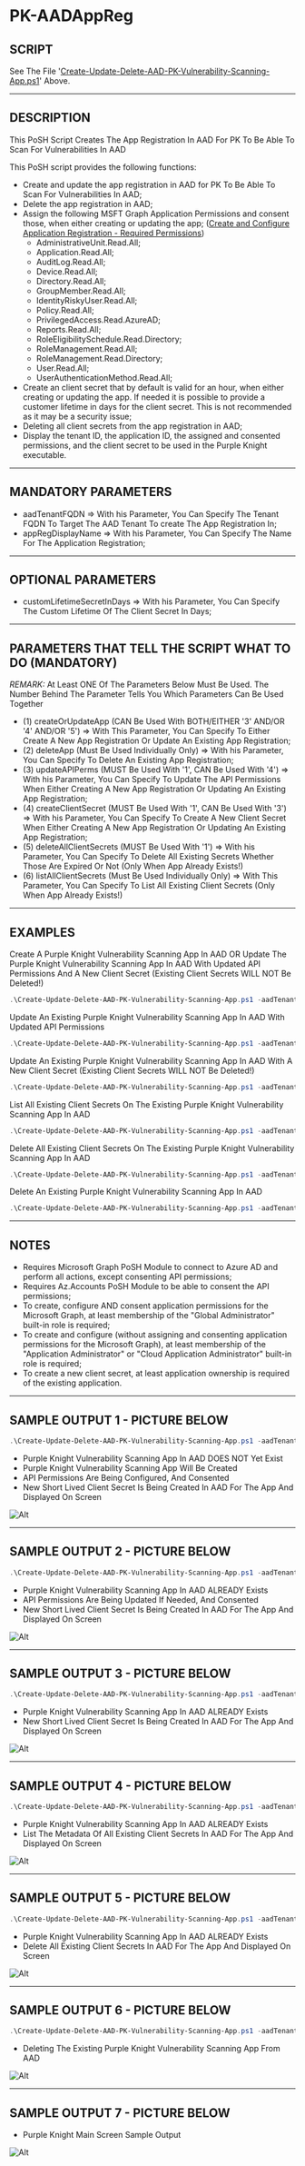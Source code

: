 # PK-AADAppReg

## SCRIPT

See The File '[Create-Update-Delete-AAD-PK-Vulnerability-Scanning-App.ps1](https://github.com/Semperis/PK-AADAppReg/blob/main/Create-Update-Delete-AAD-PK-Vulnerability-Scanning-App.ps1)' Above.

----

## DESCRIPTION

This PoSH Script Creates The App Registration In AAD For PK To Be Able To Scan For Vulnerabilities In AAD

This PoSH script provides the following functions:

* Create and update the app registration in AAD for PK To Be Able To Scan For Vulnerabilities In AAD;
* Delete the app registration in AAD;
* Assign the following MSFT Graph Application Permissions and consent those, when either creating or updating the app;
([Create and Configure Application Registration - Required Permissions](https://docs.purple-knight.com/community/purpleknight/pk-create-configure-app-registration.htm?tocpath=Purple%20Knight%7CPurple%20Knight%20User%20Guide%7CGetting%20Started%7C_____3))
  * AdministrativeUnit.Read.All;
  * Application.Read.All;
  * AuditLog.Read.All;
  * Device.Read.All;
  * Directory.Read.All;
  * GroupMember.Read.All;
  * IdentityRiskyUser.Read.All;
  * Policy.Read.All;
  * PrivilegedAccess.Read.AzureAD;
  * Reports.Read.All;
  * RoleEligibilitySchedule.Read.Directory;
  * RoleManagement.Read.All;
  * RoleManagement.Read.Directory;
  * User.Read.All;
  * UserAuthenticationMethod.Read.All;
* Create an client secret that by default is valid for an hour, when either creating or updating the app. If needed it is possible to provide a customer lifetime in days for the client secret. This is not recommended as it may be a security issue;
* Deleting all client secrets from the app registration in AAD;
* Display the tenant ID, the application ID, the assigned and consented permissions, and the client secret to be used in the Purple Knight executable.

----

## MANDATORY PARAMETERS

* aadTenantFQDN => With his Parameter, You Can Specify The Tenant FQDN To Target The AAD Tenant To create The App Registration In;
* appRegDisplayName => With his Parameter, You Can Specify The Name For The Application Registration;

----

## OPTIONAL PARAMETERS

* customLifetimeSecretInDays => With his Parameter, You Can Specify The Custom Lifetime Of The Client Secret In Days;

----

## PARAMETERS THAT TELL THE SCRIPT WHAT TO DO (MANDATORY)

*REMARK:* At Least ONE Of The Parameters Below Must Be Used. The Number Behind The Parameter Tells You Which Parameters Can Be Used Together

* (1) createOrUpdateApp (CAN Be Used With BOTH/EITHER '3' AND/OR '4' AND/OR '5') => With This Parameter, You Can Specify To Either Create A New App Registration Or Update An Existing App Registration;
* (2) deleteApp (Must Be Used Individually Only) => With his Parameter, You Can Specify To Delete An Existing App Registration;
* (3) updateAPIPerms (MUST Be Used With '1', CAN Be Used With '4') => With his Parameter, You Can Specify To Update The API Permissions When Either Creating A New App Registration Or Updating An Existing App Registration;
* (4) createClientSecret (MUST Be Used With '1', CAN Be Used With '3') => With his Parameter, You Can Specify To Create A New Client Secret When Either Creating A New App Registration Or Updating An Existing App Registration;
* (5) deleteAllClientSecrets (MUST Be Used With '1') => With his Parameter, You Can Specify To Delete All Existing Secrets Whether Those Are Expired Or Not (Only When App Already Exists!)
* (6) listAllClientSecrets (Must Be Used Individually Only) => With This Parameter, You Can Specify To List All Existing Client Secrets (Only When App Already Exists!)

----

## EXAMPLES

Create A Purple Knight Vulnerability Scanning App In AAD OR Update The Purple Knight Vulnerability Scanning App In AAD With Updated API Permissions And A New Client Secret (Existing Client Secrets WILL NOT Be Deleted!)

~~~~PowerShell
.\Create-Update-Delete-AAD-PK-Vulnerability-Scanning-App.ps1 -aadTenantFQDN XXX.ONMICROSOFT.COM -appRegDisplayName "Semperis Purple Knight Vulnerability Scanning App" -createOrUpdateApp -updateAPIPerms -createClientSecret
~~~~

Update An Existing Purple Knight Vulnerability Scanning App In AAD With Updated API Permissions

~~~~PowerShell
.\Create-Update-Delete-AAD-PK-Vulnerability-Scanning-App.ps1 -aadTenantFQDN XXX.ONMICROSOFT.COM -appRegDisplayName "Semperis Purple Knight Vulnerability Scanning App" -createOrUpdateApp -updateAPIPerms
~~~~

Update An Existing Purple Knight Vulnerability Scanning App In AAD With A New Client Secret (Existing Client Secrets WILL NOT Be Deleted!)

~~~~PowerShell
.\Create-Update-Delete-AAD-PK-Vulnerability-Scanning-App.ps1 -aadTenantFQDN XXX.ONMICROSOFT.COM -appRegDisplayName "Semperis Purple Knight Vulnerability Scanning App" -createOrUpdateApp -createClientSecret
~~~~

List All Existing Client Secrets On The Existing Purple Knight Vulnerability Scanning App In AAD

~~~~PowerShell
.\Create-Update-Delete-AAD-PK-Vulnerability-Scanning-App.ps1 -aadTenantFQDN XXX.ONMICROSOFT.COM -appRegDisplayName "Semperis Purple Knight Vulnerability Scanning App" -listAllClientSecrets
~~~~

Delete All Existing Client Secrets On The Existing Purple Knight Vulnerability Scanning App In AAD

~~~~PowerShell
.\Create-Update-Delete-AAD-PK-Vulnerability-Scanning-App.ps1 -aadTenantFQDN XXX.ONMICROSOFT.COM -appRegDisplayName "Semperis Purple Knight Vulnerability Scanning App" -createOrUpdateApp -deleteAllClientSecrets
~~~~

Delete An Existing Purple Knight Vulnerability Scanning App In AAD

~~~~PowerShell
.\Create-Update-Delete-AAD-PK-Vulnerability-Scanning-App.ps1 -aadTenantFQDN XXX.ONMICROSOFT.COM -appRegDisplayName "Semperis Purple Knight Vulnerability Scanning App" -deleteApp
~~~~

----

## NOTES

* Requires Microsoft Graph PoSH Module to connect to Azure AD and perform all actions, except consenting API permissions;
* Requires Az.Accounts PoSH Module to be able to consent the API permissions;
* To create, configure AND consent application permissions for the Microsoft Graph, at least membership of the "Global Administrator" built-in role is required;
* To create and configure (without assigning and consenting application permissions for the Microsoft Graph), at least membership of the "Application Administrator" or "Cloud Application Administrator" built-in role is required;
* To create a new client secret, at least application ownership is required of the existing application.

----

## SAMPLE OUTPUT 1 - PICTURE BELOW

~~~~PowerShell
.\Create-Update-Delete-AAD-PK-Vulnerability-Scanning-App.ps1 -aadTenantFQDN XXX.ONMICROSOFT.COM -appRegDisplayName "Semperis Purple Knight Vulnerability Scanning App" -createOrUpdateApp -updateAPIPerms -createClientSecret
~~~~

* Purple Knight Vulnerability Scanning App In AAD DOES NOT Yet Exist
* Purple Knight Vulnerability Scanning App Will Be Created
* API Permissions Are Being Configured, And Consented
* New Short Lived Client Secret Is Being Created In AAD For The App And Displayed On Screen

![Alt](Images/SampleOutput01.png "Creating The App, Updating Required Permissions, And Creating A Short Lived Client Secret")

----

## SAMPLE OUTPUT 2 - PICTURE BELOW

~~~~PowerShell
.\Create-Update-Delete-AAD-PK-Vulnerability-Scanning-App.ps1 -aadTenantFQDN XXX.ONMICROSOFT.COM -appRegDisplayName "Semperis Purple Knight Vulnerability Scanning App" -createOrUpdateApp -updateAPIPerms -createClientSecret
~~~~

* Purple Knight Vulnerability Scanning App In AAD ALREADY Exists
* API Permissions Are Being Updated If Needed, And Consented
* New Short Lived Client Secret Is Being Created In AAD For The App And Displayed On Screen

![Alt](Images/SampleOutput02.png "Updating The App, Updating Required Permissions, And Creating A Short Lived Client Secret")

----

## SAMPLE OUTPUT 3 - PICTURE BELOW

~~~~PowerShell
.\Create-Update-Delete-AAD-PK-Vulnerability-Scanning-App.ps1 -aadTenantFQDN XXX.ONMICROSOFT.COM -appRegDisplayName "Semperis Purple Knight Vulnerability Scanning App" -createOrUpdateApp -createClientSecret
~~~~

* Purple Knight Vulnerability Scanning App In AAD ALREADY Exists
* New Short Lived Client Secret Is Being Created In AAD For The App And Displayed On Screen

![Alt](Images/SampleOutput03.png "Updating The App With A New Short Lived Client Secret")

----

## SAMPLE OUTPUT 4 - PICTURE BELOW

~~~~PowerShell
.\Create-Update-Delete-AAD-PK-Vulnerability-Scanning-App.ps1 -aadTenantFQDN XXX.ONMICROSOFT.COM -appRegDisplayName "Semperis Purple Knight Vulnerability Scanning App" -listAllClientSecrets
~~~~

* Purple Knight Vulnerability Scanning App In AAD ALREADY Exists
* List The Metadata Of All Existing Client Secrets In AAD For The App And Displayed On Screen

![Alt](Images/SampleOutput04.png "List The Metadata Of All Existing Client Secrets")

----

## SAMPLE OUTPUT 5 - PICTURE BELOW

~~~~PowerShell
.\Create-Update-Delete-AAD-PK-Vulnerability-Scanning-App.ps1 -aadTenantFQDN XXX.ONMICROSOFT.COM -appRegDisplayName "Semperis Purple Knight Vulnerability Scanning App" -createOrUpdateApp -deleteAllClientSecrets
~~~~

* Purple Knight Vulnerability Scanning App In AAD ALREADY Exists
* Delete All Existing Client Secrets In AAD For The App And Displayed On Screen

![Alt](Images/SampleOutput05.png "Delete All Existing Client Secrets")

----

## SAMPLE OUTPUT 6 - PICTURE BELOW

~~~~PowerShell
.\Create-Update-Delete-AAD-PK-Vulnerability-Scanning-App.ps1 -aadTenantFQDN XXX.ONMICROSOFT.COM -appRegDisplayName "Semperis Purple Knight Vulnerability Scanning App" -deleteApp
~~~~

* Deleting The Existing Purple Knight Vulnerability Scanning App From AAD

![Alt](Images/SampleOutput06.png "Deleting The App")

----

## SAMPLE OUTPUT 7 - PICTURE BELOW

* Purple Knight Main Screen Sample Output

![Alt](Images/SampleOutput07.png "Purple Knight Main Screen Sample Output")
